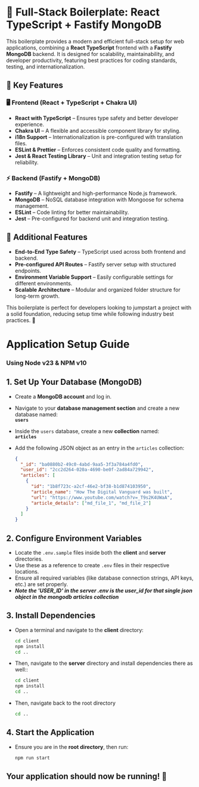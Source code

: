 # 🚀 Full-Stack Boilerplate: React TypeScript + Fastify MongoDB

This boilerplate provides a modern and efficient full-stack setup for web applications, combining a **React TypeScript** frontend with a **Fastify MongoDB** backend. It is designed for scalability, maintainability, and developer productivity, featuring best practices for coding standards, testing, and internationalization.

## 🌟 Key Features

### 🖥️ Frontend (React + TypeScript + Chakra UI)

- **React with TypeScript** – Ensures type safety and better developer experience.
- **Chakra UI** – A flexible and accessible component library for styling.
- **i18n Support** – Internationalization is pre-configured with translation files.
- **ESLint & Prettier** – Enforces consistent code quality and formatting.
- **Jest & React Testing Library** – Unit and integration testing setup for reliability.

### ⚡ Backend (Fastify + MongoDB)

- **Fastify** – A lightweight and high-performance Node.js framework.
- **MongoDB** – NoSQL database integration with Mongoose for schema management.
- **ESLint** – Code linting for better maintainability.
- **Jest** – Pre-configured for backend unit and integration testing.

## 📌 Additional Features

- **End-to-End Type Safety** – TypeScript used across both frontend and backend.
- **Pre-configured API Routes** – Fastify server setup with structured endpoints.
- **Environment Variable Support** – Easily configurable settings for different environments.
- **Scalable Architecture** – Modular and organized folder structure for long-term growth.

This boilerplate is perfect for developers looking to jumpstart a project with a solid foundation, reducing setup time while following industry best practices. 🚀

# Application Setup Guide

### Using Node v23 & NPM v10

## 1. Set Up Your Database (MongoDB)

- Create a **MongoDB account** and log in.
- Navigate to your **database management section** and create a new database named:  
  **`users`**
- Inside the `users` database, create a new **collection** named:  
  **`articles`**
- Add the following JSON object as an entry in the `articles` collection:

  ```json
  {
    "_id": "ba0880b2-49c0-4abd-9aa5-3f3a784a4fd0",
    "user_id": "2cc2d264-020a-4690-be0f-2ad84a729942",
    "articles": [
      {
        "id": "1b8f723c-a2cf-46e2-bf38-b1d874103950",
        "article_name": "How The Digital Vanguard was built",
        "url": "https://www.youtube.com/watch?v=_T9s2K4UWaA",
        "article_details": ["md_file_1", "md_file_2"]
      }
    ]
  }
  ```

## 2. Configure Environment Variables

- Locate the `.env.sample` files inside both the **client** and **server** directories.
- Use these as a reference to create `.env` files in their respective locations.
- Ensure all required variables (like database connection strings, API keys, etc.) are set properly.
- **_Note the 'USER_ID' in the server .env is the user_id for that single json object in the mongodb articles collection_**

## 3. Install Dependencies

- Open a terminal and navigate to the **client** directory:
  ```sh
  cd client
  npm install
  cd ..
  ```
- Then, navigate to the **server** directory and install dependencies there as well::
  ```sh
  cd client
  npm install
  cd ..
  ```
- Then, navigate back to the root directory
  ```sh
  cd ..
  ```

## 4. Start the Application

- Ensure you are in the **root directory**, then run:
  ```sh
  npm run start
  ```

## Your application should now be running! 🚀
